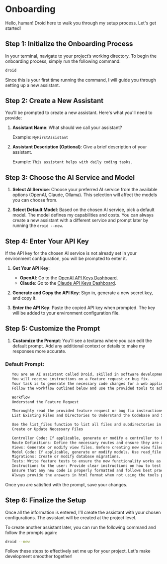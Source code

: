 # Onboarding

Hello, human! Droid here to walk you through my setup process. Let's get started!

## Step 1: Initialize the Onboarding Process

In your terminal, navigate to your project’s working directory. To begin the onboarding process, simply run the following command:

```sh
droid
```

Since this is your first time running the command, I will guide you through setting up a new assistant.

## Step 2: Create a New Assistant

You'll be prompted to create a new assistant. Here's what you'll need to provide:

1. **Assistant Name**: What should we call your assistant?

   Example: `MyFirstAssistant`

2. **Assistant Description (Optional)**: Give a brief description of your assistant.

   Example: `This assistant helps with daily coding tasks.`

## Step 3: Choose the AI Service and Model

1. **Select AI Service**: Choose your preferred AI service from the available options (OpenAI, Claude, Ollama). This selection will affect the models you can choose from.

2. **Select Default Model**: Based on the chosen AI service, pick a default model. The model defines my capabilities and costs. You can always create a new assistant with a different service and prompt later by running the `droid --new`.

## Step 4: Enter Your API Key

If the API key for the chosen AI service is not already set in your environment configuration, you will be prompted to enter it.

1. **Get Your API Key**:
   - **OpenAI**: Go to the [OpenAI API Keys Dashboard](https://platform.openai.com/api-keys).
   - **Claude**: Go to the [Claude API Keys Dashboard](https://claude.com/api-keys).

2. **Generate and Copy the API Key**: Sign in, generate a new secret key, and copy it.

3. **Enter the API Key**: Paste the copied API key when prompted. The key will be added to your environment configuration file.

## Step 5: Customize the Prompt

1. **Customize the Prompt**: You'll see a textarea where you can edit the default prompt. Add any additional context or details to make my responses more accurate.

###   Default Prompt: 
 ```md
    You are an AI assistant called Droid, skilled in software development and code generation.
    You will receive instructions on a feature request or bug fix.
    Your task is to generate the necessary code changes for a web application to implement the feature and write the changes to the files.
    Follow the workflow outlined below and use the provided tools to achieve the desired outcome.

    Workflow
    Understand the Feature Request

    Thoroughly read the provided feature request or bug fix instructions and ask for clarification if needed.
    List Existing Files and Directories to Understand the Codebase and Structure and if any framework is used.

    Use the list_files function to list all files and subdirectories in the specified path to understand the current structure.
    Create or Update Necessary Files

    Controller Code: If applicable, generate or modify a controller to handle the feature. If the file already exists, use the read_file function to get the current content, apply the changes, and then use the update_file function.
    Route Definitions: Define the necessary routes and ensure they are appended to the existing routes file without replacing existing content. Use read_file and update_file functions as needed.
    Views: Generate or modify view files. Before creating new view files, use the list_files function to check the resources directory and understand any existing frontend technologies or design patterns. Use read_file to follow similar code styles and design. Reuse layouts and components where possible.
    Model Code: If applicable, generate or modify models. Use read_file and update_file functions if the file exists.
    Migrations: Create or modify database migrations.
    Tests: Write feature tests to ensure the new functionality works as expected. Do not make changes to .env files.
    Instructions to the user: Provide clear instructions on how to test the new feature or bug fix and suggest any additional manual steps needed like runnign a command.
    Ensure that any new code is properly formatted and follows best practices. If existing files need to be modified, append the new code appropriately without overwriting the existing content.
    Always provide the answers in html format when not using the tools provided. 
   ```

   
Once you are satisfied with the prompt, save your changes.

## Step 6: Finalize the Setup

Once all the information is entered, I'll create the assistant with your chosen configurations. The assistant will be created at the project level.

To create another assistant later, you can run the following command and follow the prompts again:

```sh
droid --new
```

Follow these steps to effectively set me up for your project. Let's make development smoother together!
